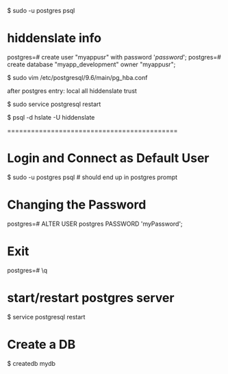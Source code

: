 $ sudo -u postgres psql

# hiddenslate info
postgres=# create user "myappusr" with password '_password_';
postgres=# create database "myapp_development" owner "myappusr";

$ sudo vim /etc/postgresql/9.6/main/pg_hba.conf

after postgres entry:
local   all             hiddenslate                               trust

$ sudo service postgresql restart

$ psql -d hslate -U hiddenslate


===========================================

# Login and Connect as Default User
$ sudo -u postgres psql # should end up in postgres prompt

# Changing the Password
postgres=# ALTER USER postgres PASSWORD 'myPassword';

# Exit
postgres=# \q

# start/restart postgres server
$ service postgresql restart

# Create a DB
$ createdb mydb
